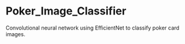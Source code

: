 # Poker_Image_Classifier
Convolutional neural network using EfficientNet to classify poker card images.
